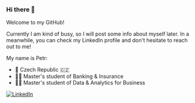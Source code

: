 ### Hi there 👋
Welcome to my GitHub!

Currently I am kind of busy, so I will post some info about myself later. In a meanwhile, you can check my LinkedIn profile and don't hesitate to reach out to me!

My name is Petr:
 - :round_pushpin: Czech Republic 🇨🇿
 - :student: Master's student of Banking & Insurance
 - :student: Master's student of Data & Analytics for Business



<a href="https://www.linkedin.com/in/petr-ngn/" target="_blank"><img alt="LinkedIn" src="https://img.shields.io/badge/LinkedIn-0077B5?style=for-the-badge&logo=linkedin&logoColor=white" />

<!--
**petr-ngn/petr-ngn** is a ✨ _special_ ✨ repository because its `README.md` (this file) appears on your GitHub profile.

Here are some ideas to get you started:

- 🔭 I’m currently working on ...
- 🌱 I’m currently learning ...
- 👯 I’m looking to collaborate on ...
- 🤔 I’m looking for help with ...
- 💬 Ask me about ...
- 📫 How to reach me: ...
- 😄 Pronouns: ...
- ⚡ Fun fact: ...
-->

